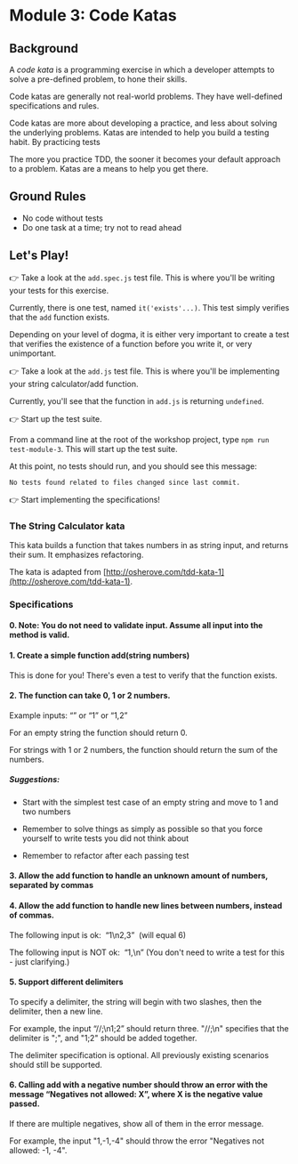 # Module 3: Code Katas

## Background

A *code kata* is a programming exercise in which a developer attempts to solve a pre-defined problem, to hone their skills.

Code katas are generally not real-world problems. They have well-defined specifications and rules. 

Code katas are more about developing a practice, and less about solving the underlying problems. Katas are intended to help you build a testing habit. By practicing tests

The more you practice TDD, the sooner it becomes your default approach to a problem. Katas are a means to help you get there.

## Ground Rules
* No code without tests
* Do one task at a time; try not to read ahead

## Let's Play!

&#128073; Take a look at the `add.spec.js` test file. This is where you'll be writing your tests for this exercise.

Currently, there is one test, named `it('exists'...)`. This test simply verifies that the `add` function exists.

Depending on your level of dogma, it is either very important to create a test that verifies the existence of a function before you write it, or very unimportant.

&#128073; Take a look at the `add.js` test file. This is where you'll be implementing your string calculator/add function. 

Currently, you'll see that the function in `add.js` is returning `undefined`.

&#128073; Start up the test suite.

From a command line at the root of the workshop project, type `npm run test-module-3`. This will start up the test suite.

At this point, no tests should run, and you should see this message: 

`No tests found related to files changed since last commit.`

&#128073; Start implementing the specifications!

### The String Calculator kata 

This kata builds a function that takes numbers in as string input, and returns their sum. It emphasizes refactoring. 

The kata is adapted from [http://osherove.com/tdd-kata-1](http://osherove.com/tdd-kata-1).

### Specifications

#### 0. Note: You do not need to validate input. Assume all input into the method is valid.

#### 1. Create a simple function add(string numbers)

This is done for you! There's even a test to verify that the function exists.

#### 2. The function can take 0, 1 or 2 numbers.

Example inputs: “” or “1” or “1,2”

For an empty string the function should return 0.

For strings with 1 or 2 numbers, the function should return the sum of the numbers.

##### Suggestions: 

* Start with the simplest test case of an empty string and move to 1 and two numbers

* Remember to solve things as simply as possible so that you force yourself to write tests you did not think about

* Remember to refactor after each passing test

#### 3. Allow the add function to handle an unknown amount of numbers, separated by commas

#### 4. Allow the add function to handle new lines between numbers, instead of commas.

The following input is ok:  “1\n2,3”  (will equal 6)

The following input is NOT ok:  “1,\n” (You don't need to write a test for this - just clarifying.)

#### 5. Support different delimiters

To specify a delimiter, the string will begin with two slashes, then the delimiter, then a new line. 

For example, the input “//;\n1;2” should return three. "//;\n" specifies that the delimiter is ";", and "1;2" should be added together.

The delimiter specification is optional. All previously existing scenarios should still be supported.

#### 6. Calling add with a negative number should throw an error with the message “Negatives not allowed: X”, where X is the negative value passed.

If there are multiple negatives, show all of them in the error message. 

For example, the input "1,-1,-4" should throw the error "Negatives not allowed: -1, -4".

